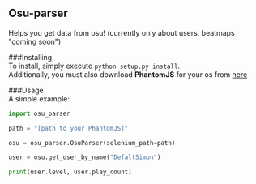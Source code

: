 ## Osu-parser
Helps you get data from osu! (currently only about users, beatmaps "coming soon")  


###Installing  
To install, simply execute `python setup.py install`.  
Additionally, you must also download **PhantomJS** for your os from [here](http://phantomjs.org/download.html)  
  
###Usage  
A simple example:  
```python
import osu_parser

path = "[path to your PhantomJS]"

osu = osu_parser.OsuParser(selenium_path=path)

user = osu.get_user_by_name("DefaltSimon")

print(user.level, user.play_count)
```
